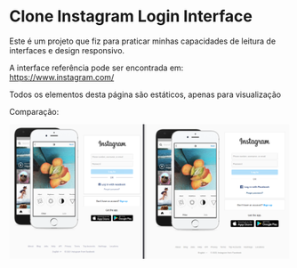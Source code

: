 # Clone Instagram Login Interface

Este é um projeto que fiz para praticar minhas capacidades de leitura de interfaces e design responsivo.

A interface referência pode ser encontrada em:
https://www.instagram.com/

Todos os elementos desta página são estáticos, apenas para visualização

Comparação:

![comparison](https://raw.githubusercontent.com/costabeto/instagram-login/master/img/Clone%20Comparison.png)

